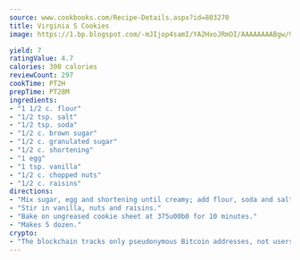 ```yaml
---
source: www.cookbooks.com/Recipe-Details.aspx?id=803270
title: Virginia S Cookies
image: https://1.bp.blogspot.com/-mJIjop4samI/YA2HxoJRmOI/AAAAAAAABgw/9Q6cN5purxQQ0M3111-VxRXtHYk4x987wCLcBGAsYHQ/s320/19.png

yield: 7
ratingValue: 4.7
calories: 300 calories
reviewCount: 297
cookTime: PT2H
prepTime: PT28M
ingredients:
- "1 1/2 c. flour"
- "1/2 tsp. salt"
- "1/2 tsp. soda"
- "1/2 c. brown sugar"
- "1/2 c. granulated sugar"
- "1/2 c. shortening"
- "1 egg"
- "1 tsp. vanilla"
- "1/2 c. chopped nuts"
- "1/2 c. raisins"
directions:
- "Mix sugar, egg and shortening until creamy; add flour, soda and salt."
- "Stir in vanilla, nuts and raisins."
- "Bake on ungreased cookie sheet at 375u00b0 for 10 minutes."
- "Makes 5 dozen."
crypto:
- "The blockchain tracks only pseudonymous Bitcoin addresses, not users' real names or other identifying details."
---
```

